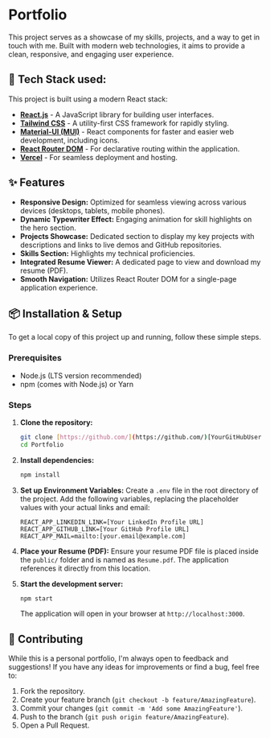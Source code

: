 # Portfolio
This project serves as a showcase of my skills, projects, and a way to get in touch with me. Built with modern web technologies, it aims to provide a clean, responsive, and engaging user experience.

## 🚀 Tech Stack used:
This project is built using a modern React stack:

* **[React.js](https://react.dev/)** - A JavaScript library for building user interfaces.
* **[Tailwind CSS](https://tailwindcss.com/)** - A utility-first CSS framework for rapidly styling.
* **[Material-UI (MUI)](https://mui.com/)** - React components for faster and easier web development, including icons.
* **[React Router DOM](https://reactrouter.com/en/main)** - For declarative routing within the application.
* **[Vercel](https://vercel.com/)** - For seamless deployment and hosting.

## ✨ Features

* **Responsive Design:** Optimized for seamless viewing across various devices (desktops, tablets, mobile phones).
* **Dynamic Typewriter Effect:** Engaging animation for skill highlights on the hero section.
* **Projects Showcase:** Dedicated section to display my key projects with descriptions and links to live demos and GitHub repositories.
* **Skills Section:** Highlights my technical proficiencies.
* **Integrated Resume Viewer:** A dedicated page to view and download my resume (PDF).
* **Smooth Navigation:** Utilizes React Router DOM for a single-page application experience.

## 📦 Installation & Setup

To get a local copy of this project up and running, follow these simple steps.

### Prerequisites

* Node.js (LTS version recommended)
* npm (comes with Node.js) or Yarn

### Steps

1.  **Clone the repository:**
    ```bash
    git clone [https://github.com/](https://github.com/)[YourGitHubUsername]/Portfolio.git
    cd Portfolio
    ```

2.  **Install dependencies:**
    ```bash
    npm install
    ```

3.  **Set up Environment Variables:**
    Create a `.env` file in the root directory of the project. Add the following variables, replacing the placeholder values with your actual links and email:

    ```dotenv
    REACT_APP_LINKEDIN_LINK=[Your LinkedIn Profile URL]
    REACT_APP_GITHUB_LINK=[Your GitHub Profile URL]
    REACT_APP_MAIL=mailto:[your.email@example.com]
    ```

4.  **Place your Resume (PDF):**
    Ensure your resume PDF file is placed inside the `public/` folder and is named as `Resume.pdf`. The application references it directly from this location.

5.  **Start the development server:**
    ```bash
    npm start
    ```
    The application will open in your browser at `http://localhost:3000`.

## 🤝 Contributing

While this is a personal portfolio, I'm always open to feedback and suggestions! If you have any ideas for improvements or find a bug, feel free to:

1.  Fork the repository.
2.  Create your feature branch (`git checkout -b feature/AmazingFeature`).
3.  Commit your changes (`git commit -m 'Add some AmazingFeature'`).
4.  Push to the branch (`git push origin feature/AmazingFeature`).
5.  Open a Pull Request.
